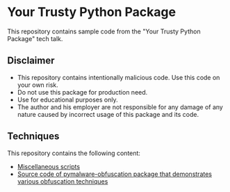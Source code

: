 # Your Trusty Python Package
This repository contains sample code from the "Your Trusty Python Package" tech talk.

## Disclaimer

- This repository contains intentionally malicious code. Use this code on your own risk.
- Do not use this package for production need.
- Use for educational purposes only.
- The author and his employer are not responsible for any damage of any nature caused by incorrect usage of this package and its code.

## Techniques

This repository contains the following content:

- [Miscellaneous scripts](./00_misc/)
- [Source code of pymalware-obfuscation package that demonstrates various obfuscation techniques](./01_obfuscation/)